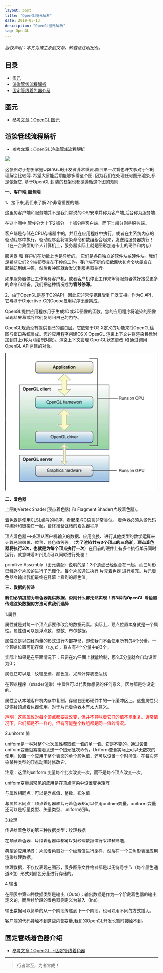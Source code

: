 ```yaml
---
layout: post
title: "OpenGL图元解析"
date: 2019-05-13
description: "OpenGL图元解析"
tag: OpenGL
---
```

<h6>版权声明：本文为博主原创文章，转载请注明出处。</h6>







## 目录
- [图元](#content1) 
- [渲染管线流程解析](#content2) 
- [固定管线着色器介绍](#content3) 


<!-- ************************************************ -->
## <a id="content1"></a>图元

- [参考文章：OpenGL 图元](https://www.jianshu.com/p/a9598257a607)



<!-- ************************************************ -->
## <a id="content2"></a>渲染管线流程解析

- [参考文章：OpenGL 渲染管线流程解析](https://www.jianshu.com/p/36413e468bfe)

<img src="https://upload-images.jianshu.io/upload_images/4624551-b3ad2295fbdaf56f.jpg?imageMogr2/auto-orient/strip|imageView2/2/w/1200/format/webp">

这张图对于想要掌握OpenGL的开发者非常重要.而且第一次看也许大家对于它的理解会比较薄. 希望大家能后期能够多看这个图. 因为我们在处理任何图形渲染,都是依据它. 基于OpenGL 封装的框架也都是遵循这个图的规则.


**一、客户端,服务端**

1、接下来,我们来了解2个非常重要的端.

这里的客户端和服务端并不是我们常说的iOS/安卓并称为客户端,后台称为服务端.

在这个图中,管线分为上下2部分，上部分是客户端，而下半部分则是服务端。

客户端是存储在CPU存储器中的，并且在应用程序中执行，或者在主系统内存的驱动程序中执行。驱动程序会将渲染命令和数组组合起来，发送给服务器执行！（在一台典型的个人计算机上，服务器实际上就是图形加速卡上的硬件和内存）

服务器 和 客户机在功能上也是异步的。 它们是各自独立的软件块或硬件块。我们是希望它们2个端都尽量在不停的工作。客户端不断的把数据块和命令块组合在一起输送到缓冲区，然后缓冲区就会发送到服务器执行。

如果服务器停止工作等待客户机，或者客户机停止工作来等待服务器做好接受更多的命令和准备，我们把这种情况成为**管线停滞**。


 
2、由于OpenGL是基于C的API，因此它⾮常便携且受到广泛支持。作为C API，它与基于Objective-C的Cocoa应⽤程序无缝集成。

OpenGL提供应⽤程序⽤于⽣成2D或3D图像的函数。您的应⽤程序将渲染的图像呈现给屏幕或将它们复制回⾃己的内存。

OpenGL规范没有提供⾃己的窗⼝层。它依赖于OS X定义的功能来将OpenGL绘图与窗⼝系统集成。您的应⽤程序创建OS X OpenGL 渲染上下⽂并将渲染⽬标附加到其上(称为可绘制对象)。渲染上下⽂管理 OpenGL状态更改 和 通过调用OpenGL API创建的对象。

<img src="/images/OpenGL/opengl1.png" alt="img">

**二、着色器**

上图的Vertex Shader(顶点着色器) 和 Fragment Shader(片段着色器)。

着色器是使用GLSL编写的程序，看起来与C语言非常类似。 着色器必须从源代码中编译和链接在一起。最终准备就绪的着色器程序

顶点着色器-->处理从客户机输入的数据、应用变换、进行其他类型的数学运算来计算光照效果、位移、颜色值等等。（**为了渲染共有3个顶点的三角形，顶点着色器将执行3次，也就是为每个顶点执行一次**）在目前的硬件上有多个执行单元同时运行，就意味着3个顶点可以同时进行处理！

primitive Assembly（图元装配）说明的是：3个顶点已经组合在一起，而三角形已经逐个片段的进行了光栅化。每个片段通过执行 片元着色器 进行填充。片元着色器会输出我们最终在屏幕上看到的颜色值。


**三、数据的传递**


**我们必须提前为着色器提供数据，否则什么都无法实现！有3种向OpenGL 着色器传递渲染数据的方法可供我们选择**

1.属性

属性就是对每一个顶点都要作改变的数据元素。实际上，顶点位置本身就是一个属性。属性值可以是浮点数、整数、布尔数据。

属性总是以四维向量的形式进行内部存储，即使我们不会使用所有的4个分量。一个顶点位置可能存储（x,y,z），将占有4个分量中的3个。

实际上如果是在平面情况下：只要在xy平面上就能绘制，那么Z分量就会自动设置为0；

属性还可以是：纹理坐标、颜色值、光照计算表面法线

在顶点程序（shader渲染）中属性可以代表你想要的任何意义。因为都是你设定的。

属性会从本地客户机内存中复制，存储在图形硬件中的一个缓冲区上。这些属性只提供给顶点着色器使用，对于片元着色器木有太大意义。

<span style="color:red">声明：这些属性对每个顶点都要做改变，但并不意味着它们的值不能重复。通常情况下，它们都是不一样的，但有可能整个数组都是同一值的情况。</span>



2.uniform 值

uniform是一种对整个批次属性都取统一值的单一值。它是不变的。通过设置uniform变量就紧接着发送一个图元批次命令，Uniform变量实际上可以无数次的使用，设置一个应用于整个表面的单个颜色值，还可以设置一个时间值。在每次渲染某种类型的顶点动画时修改它。

注意：这里的uniform 变量每个批次改变一次，而不是每个顶点改变一次。

uniform变量最常见的应用是在顶点渲染中设置变换矩阵

与属性相同点：可以是浮点值、整数、布尔值

与属性不同点：顶点着色器和片元着色器都可以使用uniform变量。uniform 变量还可以是标量类型、矢量类型、uniform矩阵。


3.纹理

传递给着色器的第三种数据类型：纹理数据

在顶点着色器、片段着色器中都可以对纹理数据进行采样和筛选。

典型的应用场景：片段着色器对一个纹理值进行采样，然后在一个三角形表面应用渲染纹理数据。

纹理数据，不仅仅表现在图形，很多图形文件格式都是以无符号字节（每个颜色通道8位）形式对颜色分量进行存储的。


4.输出

在图表中第四种数据类型是输出（Outs）；输出数据是作为一个阶段着色器的输出定义的，而后续阶段的着色器则定义为输入（ins）。

输出数据可以简单的从一个阶段传递到下一个阶段，也可以用不同的方式插入。

客户端的代码接触不到这些内部变量,我们的OpenGL开发也暂时接触不到。




<!-- ************************************************ -->
## <a id="content3"></a>固定管线着色器介绍

- [参考文章：OpenGL 下固定管线着色器](https://www.jianshu.com/p/708ebb0c50da)




----------
>  行者常至，为者常成！


